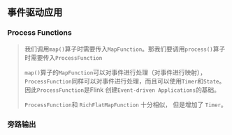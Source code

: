 ## 事件驱动应用

### Process Functions

> 我们调用`map()`算子时需要传入`MapFunction`。那我们要调用`process()`算子时需要传入`ProcessFunction`
>
> `map()`算子的`MapFunction`可以对事件进行处理（对事件进行映射），`ProcessFunction`同样可以对事件进行处理，而且可以使用`Timer`和`State`。因此`ProcessFunction`是Flink 创建`Event-driven Applications`的基础。
>
> `ProcessFunction`和 `RichFlatMapFunction` 十分相似， 但是增加了 `Timer`。





### 旁路输出

> 